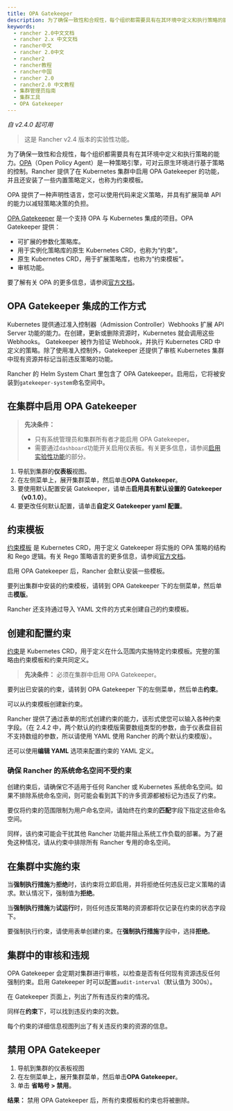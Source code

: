 ```yaml
---
title: OPA Gatekeeper
description: 为了确保一致性和合规性，每个组织都需要具有在其环境中定义和执行策略的能力。OPA（Open Policy Agent）是一种策略引擎，可对云原生环境进行基于策略的控制。Rancher 提供了在 Kubernetes 集群中启用 OPA Gatekeeper 的功能，并且还安装了一些内置策略定义，也称为约束模板。
keywords:
  - rancher 2.0中文文档
  - rancher 2.x 中文文档
  - rancher中文
  - rancher 2.0中文
  - rancher2
  - rancher教程
  - rancher中国
  - rancher 2.0
  - rancher2.0 中文教程
  - 集群管理员指南
  - 集群工具
  - OPA Gatekeeper
---
```


_自 v2.4.0 起可用_

> 这是 Rancher v2.4 版本的实验性功能。

为了确保一致性和合规性，每个组织都需要具有在其环境中定义和执行策略的能力。[OPA](https://www.openpolicyagent.org/)（Open Policy Agent）是一种策略引擎，可对云原生环境进行基于策略的控制。Rancher 提供了在 Kubernetes 集群中启用 OPA Gatekeeper 的功能，并且还安装了一些内置策略定义，也称为约束模板。

OPA 提供了一种声明性语言，您可以使用代码来定义策略，并具有扩展简单 API 的能力以减轻策略决策的负担。

[OPA Gatekeeper](https://github.com/open-policy-agent/gatekeeper) 是一个支持 OPA 与 Kubernetes 集成的项目。OPA Gatekeeper 提供：

- 可扩展的参数化策略库。
- 用于实例化策略库的原生 Kubernetes CRD，也称为“约束”。
- 原生 Kubernetes CRD，用于扩展策略库，也称为“约束模板”。
- 审核功能。

要了解有关 OPA 的更多信息，请参阅[官方文档](https://www.openpolicyagent.org/docs/latest/)。

## OPA Gatekeeper 集成的工作方式

Kubernetes 提供通过准入控制器（Admission Controller）Webhooks 扩展 API Server 功能的能力。在创建，更新或删除资源时，Kubernetes 就会调用这些 Webhooks。 Gatekeeper 被作为验证 Webhook，并执行 Kubernetes CRD 中定义的策略。除了使用准入控制外，Gatekeeper 还提供了审核 Kubernetes 集群中现有资源并标记当前违反策略的功能。

Rancher 的 Helm System Chart 里包含了 OPA Gatekeeper。启用后，它将被安装到`gatekeeper-system`命名空间中。

## 在集群中启用 OPA Gatekeeper

> **先决条件：**
>
> - 只有系统管理员和集群所有者才能启用 OPA Gatekeeper。
> - 需要通过`dashboard`功能开关启用仪表板。有关更多信息，请参阅[启用实验性功能](/docs/rancher2/rancher2/installation/options/feature-flags/_index)的部分。

1. 导航到集群的**仪表板**视图。
1. 在左侧菜单上，展开集群菜单，然后单击**OPA Gatekeeper**。
1. 要使用默认配置安装 Gatekeeper，请单击**启用具有默认设置的 Gatekeeper（v0.1.0）**。
1. 要更改任何默认配置，请单击**自定义 Gatekeeper yaml 配置**。

## 约束模板

[约束模板](https://github.com/open-policy-agent/gatekeeper#constraint-templates) 是 Kubernetes CRD，用于定义 Gatekeeper 将实施的 OPA 策略的结构和 Rego 逻辑。有关 Rego 策略语言的更多信息，请参阅[官方文档](https://www.openpolicyagent.org/docs/latest/policy-language/)。

启用 OPA Gatekeeper 后，Rancher 会默认安装一些模板。

要列出集群中安装的约束模板，请转到 OPA Gatekeeper 下的左侧菜单，然后单击**模版**。

Rancher 还支持通过导入 YAML 文件的方式来创建自己的约束模板。

## 创建和配置约束

[约束](https://github.com/open-policy-agent/gatekeeper#constraints)是 Kubernetes CRD，用于定义在什么范围内实施特定约束模板。完整的策略由约束模板和约束共同定义。

> **先决条件：** 必须在集群中启用 OPA Gatekeeper。

要列出已安装的约束，请转到 OPA Gatekeeper 下的左侧菜单，然后单击**约束**。

可以从约束模板创建新约束。

Rancher 提供了通过表单的形式创建约束的能力，该形式使您可以输入各种约束字段。（在 2.4.2 中，两个默认的约束模版需要数组类型的参数，由于仪表盘目前不支持数组的参数，所以请使用 YAML 使用 Rancher 的两个默认约束模版）。

还可以使用**编辑 YAML** 选项来配置约束的 YAML 定义。

### 确保 Rancher 的系统命名空间不受约束

创建约束后，请确保它不适用于任何 Rancher 或 Kubernetes 系统命名空间。如果不排除系统命名空间，则可能会看到其下的许多资源都被标记为违反了约束。

要仅将约束的范围限制为用户命名空间，请始终在约束的**匹配**字段下指定这些命名空间。

同样，该约束可能会干扰其他 Rancher 功能并阻止系统工作负载的部署。为了避免这种情况，请从约束中排除所有 Rancher 专用的命名空间。

## 在集群中实施约束

当**强制执行措施**为**拒绝**时，该约束将立即启用，并将拒绝任何违反已定义策略的请求。默认情况下，强制值为**拒绝**。

当**强制执行措施**为**试运行**时，则任何违反策略的资源都将仅记录在约束的状态字段下。

要强制执行约束，请使用表单创建约束。在**强制执行措施**字段中，选择**拒绝**。

## 集群中的审核和违规

OPA Gatekeeper 会定期对集群进行审核，以检查是否有任何现有资源违反任何强制约束。启用 Gatekeeper 时可以配置`audit-interval`（默认值为 300s）。

在 Gatekeeper 页面上，列出了所有违反约束的情况。

同样在**约束**下，可以找到违反约束的次数。

每个约束的详细信息视图列出了有关违反约束的资源的信息。

## 禁用 OPA Gatekeeper

1. 导航到集群的仪表板视图
1. 在左侧菜单上，展开集群菜单，然后单击**OPA Gatekeeper**。
1. 单击 **省略号 > 禁用**。

**结果：** 禁用 OPA Gatekeeper 后，所有约束模板和约束也将被删除。
